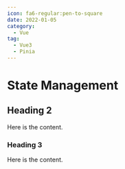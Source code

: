 ```yaml
---
icon: fa6-regular:pen-to-square
date: 2022-01-05
category:
  - Vue
tag:
  - Vue3
  - Pinia
---
```


# State Management

## Heading 2

Here is the content.

### Heading 3

Here is the content.
